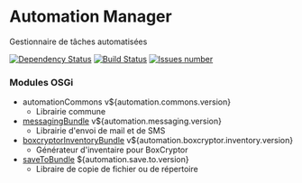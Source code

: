 # Automation Manager
Gestionnaire de tâches automatisées

<a href='https://www.versioneye.com/user/projects/5662fc03f376cc003d0009a1#tab-dependencies'><img src='https://www.versioneye.com/user/projects/5662fc03f376cc003d0009a1/badge.svg?style=flat' alt="Dependency Status" /></a>
<a href='https://github.com/vzwingma/automationManager'><img src='https://api.travis-ci.org/vzwingma/automationManager.svg?branch=master' alt='Build Status' /></a>
<a href='https://github.com/vzwingma/automationManager/issues'><img src='http://githubbadges.herokuapp.com/vzwingma/automationManager/issues?style=square' alt='Issues number' /></a>


### Modules OSGi

* automationCommons v${automation.commons.version}
    *  Librairie commune
* [messagingBundle](https://github.com/vzwingma/automationManager/wiki/%5BBUNDLE%5D-Messaging) v${automation.messaging.version} 
    *  Librairie d'envoi de mail et de SMS
* [boxcryptorInventoryBundle](https://github.com/vzwingma/automationManager/wiki/%5BBUNDLE%5D-Boxcryptor-Inventory-Generator) v${automation.boxcryptor.inventory.version}
    *  Générateur d'inventaire pour BoxCryptor
* [saveToBundle](https://github.com/vzwingma/automationManager/wiki/%5BBUNDLE%5D-SaveTo) ${automation.save.to.version}
    *  Libraire de copie de fichier ou de répertoire
